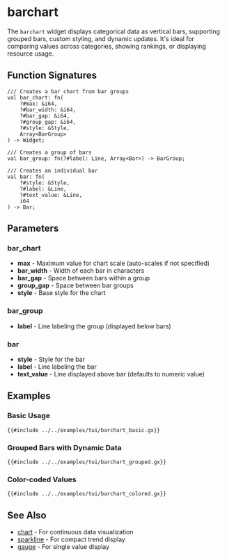 # barchart

The `barchart` widget displays categorical data as vertical bars, supporting grouped bars, custom styling, and dynamic updates. It's ideal for comparing values across categories, showing rankings, or displaying resource usage.

## Function Signatures

```
/// Creates a bar chart from bar groups
val bar_chart: fn(
    ?#max: &i64,
    ?#bar_width: &i64,
    ?#bar_gap: &i64,
    ?#group_gap: &i64,
    ?#style: &Style,
    Array<BarGroup>
) -> Widget;

/// Creates a group of bars
val bar_group: fn(?#label: Line, Array<Bar>) -> BarGroup;

/// Creates an individual bar
val bar: fn(
    ?#style: &Style,
    ?#label: &Line,
    ?#text_value: &Line,
    i64
) -> Bar;
```

## Parameters

### bar_chart
- **max** - Maximum value for chart scale (auto-scales if not specified)
- **bar_width** - Width of each bar in characters
- **bar_gap** - Space between bars within a group
- **group_gap** - Space between bar groups
- **style** - Base style for the chart

### bar_group
- **label** - Line labeling the group (displayed below bars)

### bar
- **style** - Style for the bar
- **label** - Line labeling the bar
- **text_value** - Line displayed above bar (defaults to numeric value)

## Examples

### Basic Usage

```graphix
{{#include ../../examples/tui/barchart_basic.gx}}
```

### Grouped Bars with Dynamic Data

```graphix
{{#include ../../examples/tui/barchart_grouped.gx}}
```

### Color-coded Values

```graphix
{{#include ../../examples/tui/barchart_colored.gx}}
```

## See Also

- [chart](chart.md) - For continuous data visualization
- [sparkline](sparkline.md) - For compact trend display
- [gauge](gauge.md) - For single value display
